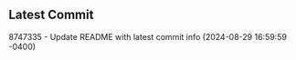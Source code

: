 
## Latest Commit
8747335 - Update README with latest commit info (2024-08-29 16:59:59 -0400) <Yunxi-Zhou>
